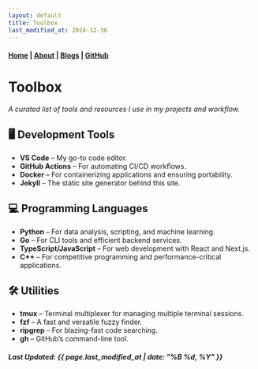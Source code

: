 ```yaml
---
layout: default
title: Toolbox
last_modified_at: 2024-12-30
---
```


#### [Home](/) | [About](/about/) | [Blogs](/pages/blogs.md) | [GitHub](https://github.com/tanvincible)

# Toolbox

*A curated list of tools and resources I use in my projects and workflow.*

## <span class="emoji">🖥️</span> Development Tools

- **VS Code** – My go-to code editor.
- **GitHub Actions** – For automating CI/CD workflows.
- **Docker** – For containerizing applications and ensuring portability.
- **Jekyll** – The static site generator behind this site.

## <span class="emoji">💻</span> Programming Languages

- **Python** – For data analysis, scripting, and machine learning.
- **Go** – For CLI tools and efficient backend services.
- **TypeScript/JavaScript** – For web development with React and Next.js.
- **C++** – For competitive programming and performance-critical applications.

## <span class="emoji">🛠️</span> Utilities

- **tmux** – Terminal multiplexer for managing multiple terminal sessions.
- **fzf** – A fast and versatile fuzzy finder.
- **ripgrep** – For blazing-fast code searching.
- **gh** – GitHub’s command-line tool.

##### Last Updated: {{ page.last_modified_at | date: "%B %d, %Y" }}
